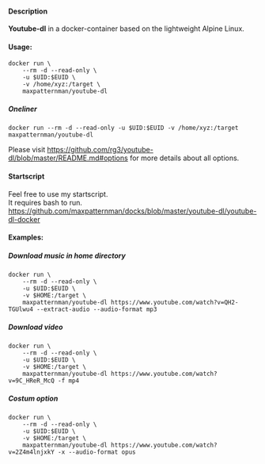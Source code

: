 #### Description

**Youtube-dl** in a docker-container based on the lightweight Alpine Linux.

#### Usage:

    docker run \
        --rm -d --read-only \
        -u $UID:$EUID \
        -v /home/xyz:/target \
        maxpatternman/youtube-dl

##### Oneliner
`docker run --rm -d --read-only -u $UID:$EUID -v /home/xyz:/target maxpatternman/youtube-dl`

Please visit https://github.com/rg3/youtube-dl/blob/master/README.md#options for more details about all options.

#### Startscript

Feel free to use my startscript. \
It requires bash to run. \
https://github.com/maxpatternman/docks/blob/master/youtube-dl/youtube-dl-docker

#### Examples:

##### Download music in home directory
    docker run \
        --rm -d --read-only \
        -u $UID:$EUID \
        -v $HOME:/target \
        maxpatternman/youtube-dl https://www.youtube.com/watch?v=QH2-TGUlwu4 --extract-audio --audio-format mp3

##### Download video
    docker run \
        --rm -d --read-only \
        -u $UID:$EUID \
        -v $HOME:/target \
        maxpatternman/youtube-dl https://www.youtube.com/watch?v=9C_HReR_McQ -f mp4

##### Costum option
    docker run \
        --rm -d --read-only \
        -u $UID:$EUID \
        -v $HOME:/target \
        maxpatternman/youtube-dl https://www.youtube.com/watch?v=2Z4m4lnjxkY -x --audio-format opus

